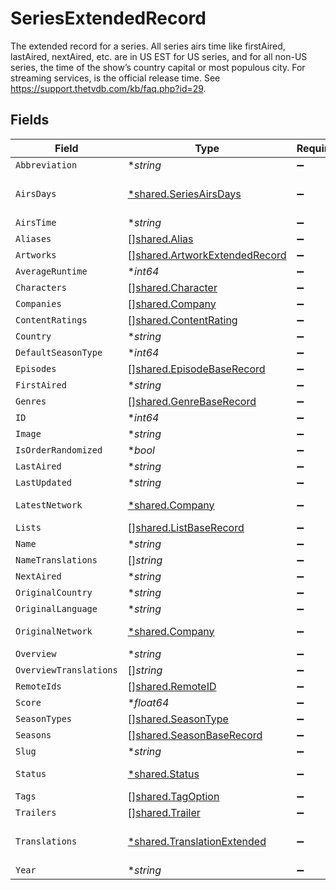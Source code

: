 # SeriesExtendedRecord

The extended record for a series. All series airs time like firstAired, lastAired, nextAired, etc. are in US EST for US series, and for all non-US series, the time of the show’s country capital or most populous city. For streaming services, is the official release time. See https://support.thetvdb.com/kb/faq.php?id=29.


## Fields

| Field                                                                          | Type                                                                           | Required                                                                       | Description                                                                    |
| ------------------------------------------------------------------------------ | ------------------------------------------------------------------------------ | ------------------------------------------------------------------------------ | ------------------------------------------------------------------------------ |
| `Abbreviation`                                                                 | **string*                                                                      | :heavy_minus_sign:                                                             | N/A                                                                            |
| `AirsDays`                                                                     | [*shared.SeriesAirsDays](../../models/shared/seriesairsdays.md)                | :heavy_minus_sign:                                                             | A series airs day record                                                       |
| `AirsTime`                                                                     | **string*                                                                      | :heavy_minus_sign:                                                             | N/A                                                                            |
| `Aliases`                                                                      | [][shared.Alias](../../models/shared/alias.md)                                 | :heavy_minus_sign:                                                             | N/A                                                                            |
| `Artworks`                                                                     | [][shared.ArtworkExtendedRecord](../../models/shared/artworkextendedrecord.md) | :heavy_minus_sign:                                                             | N/A                                                                            |
| `AverageRuntime`                                                               | **int64*                                                                       | :heavy_minus_sign:                                                             | N/A                                                                            |
| `Characters`                                                                   | [][shared.Character](../../models/shared/character.md)                         | :heavy_minus_sign:                                                             | N/A                                                                            |
| `Companies`                                                                    | [][shared.Company](../../models/shared/company.md)                             | :heavy_minus_sign:                                                             | N/A                                                                            |
| `ContentRatings`                                                               | [][shared.ContentRating](../../models/shared/contentrating.md)                 | :heavy_minus_sign:                                                             | N/A                                                                            |
| `Country`                                                                      | **string*                                                                      | :heavy_minus_sign:                                                             | N/A                                                                            |
| `DefaultSeasonType`                                                            | **int64*                                                                       | :heavy_minus_sign:                                                             | N/A                                                                            |
| `Episodes`                                                                     | [][shared.EpisodeBaseRecord](../../models/shared/episodebaserecord.md)         | :heavy_minus_sign:                                                             | N/A                                                                            |
| `FirstAired`                                                                   | **string*                                                                      | :heavy_minus_sign:                                                             | N/A                                                                            |
| `Genres`                                                                       | [][shared.GenreBaseRecord](../../models/shared/genrebaserecord.md)             | :heavy_minus_sign:                                                             | N/A                                                                            |
| `ID`                                                                           | **int64*                                                                       | :heavy_minus_sign:                                                             | N/A                                                                            |
| `Image`                                                                        | **string*                                                                      | :heavy_minus_sign:                                                             | N/A                                                                            |
| `IsOrderRandomized`                                                            | **bool*                                                                        | :heavy_minus_sign:                                                             | N/A                                                                            |
| `LastAired`                                                                    | **string*                                                                      | :heavy_minus_sign:                                                             | N/A                                                                            |
| `LastUpdated`                                                                  | **string*                                                                      | :heavy_minus_sign:                                                             | N/A                                                                            |
| `LatestNetwork`                                                                | [*shared.Company](../../models/shared/company.md)                              | :heavy_minus_sign:                                                             | A company record                                                               |
| `Lists`                                                                        | [][shared.ListBaseRecord](../../models/shared/listbaserecord.md)               | :heavy_minus_sign:                                                             | N/A                                                                            |
| `Name`                                                                         | **string*                                                                      | :heavy_minus_sign:                                                             | N/A                                                                            |
| `NameTranslations`                                                             | []*string*                                                                     | :heavy_minus_sign:                                                             | N/A                                                                            |
| `NextAired`                                                                    | **string*                                                                      | :heavy_minus_sign:                                                             | N/A                                                                            |
| `OriginalCountry`                                                              | **string*                                                                      | :heavy_minus_sign:                                                             | N/A                                                                            |
| `OriginalLanguage`                                                             | **string*                                                                      | :heavy_minus_sign:                                                             | N/A                                                                            |
| `OriginalNetwork`                                                              | [*shared.Company](../../models/shared/company.md)                              | :heavy_minus_sign:                                                             | A company record                                                               |
| `Overview`                                                                     | **string*                                                                      | :heavy_minus_sign:                                                             | N/A                                                                            |
| `OverviewTranslations`                                                         | []*string*                                                                     | :heavy_minus_sign:                                                             | N/A                                                                            |
| `RemoteIds`                                                                    | [][shared.RemoteID](../../models/shared/remoteid.md)                           | :heavy_minus_sign:                                                             | N/A                                                                            |
| `Score`                                                                        | **float64*                                                                     | :heavy_minus_sign:                                                             | N/A                                                                            |
| `SeasonTypes`                                                                  | [][shared.SeasonType](../../models/shared/seasontype.md)                       | :heavy_minus_sign:                                                             | N/A                                                                            |
| `Seasons`                                                                      | [][shared.SeasonBaseRecord](../../models/shared/seasonbaserecord.md)           | :heavy_minus_sign:                                                             | N/A                                                                            |
| `Slug`                                                                         | **string*                                                                      | :heavy_minus_sign:                                                             | N/A                                                                            |
| `Status`                                                                       | [*shared.Status](../../models/shared/status.md)                                | :heavy_minus_sign:                                                             | status record                                                                  |
| `Tags`                                                                         | [][shared.TagOption](../../models/shared/tagoption.md)                         | :heavy_minus_sign:                                                             | N/A                                                                            |
| `Trailers`                                                                     | [][shared.Trailer](../../models/shared/trailer.md)                             | :heavy_minus_sign:                                                             | N/A                                                                            |
| `Translations`                                                                 | [*shared.TranslationExtended](../../models/shared/translationextended.md)      | :heavy_minus_sign:                                                             | translation extended record                                                    |
| `Year`                                                                         | **string*                                                                      | :heavy_minus_sign:                                                             | N/A                                                                            |